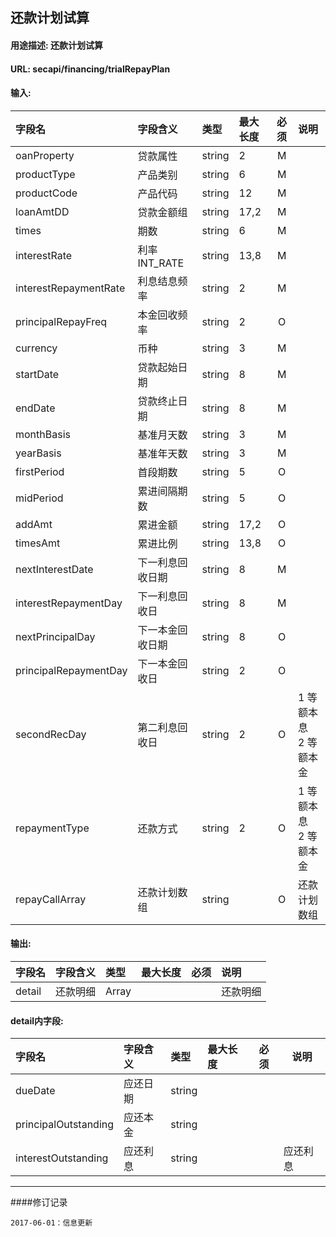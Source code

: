 ## 还款计划试算
#### 用途描述: 还款计划试算
#### URL:  secapi/financing/trialRepayPlan

#### 输入:
| 字段名                   | 字段含义        | 类型     | 最大长度 |  必须  | 说明                |
| :-------------------- | :---------- | :----- | :--- | :--: | :---------------- |
| oanProperty           | 贷款属性        | string | 2    |  M   |                   |
| productType           | 产品类别        | string | 6    |  M   |                   |
| productCode           | 产品代码        | string | 12   |  M   |                   |
| loanAmtDD             | 贷款金额组       | string | 17,2 |  M   |                   |
| times                 | 期数          | string | 6    |  M   |                   |
| interestRate          | 利率 INT_RATE | string | 13,8 |  M   |                   |
| interestRepaymentRate | 利息结息频率      | string | 2    |  M   |                   |
| principalRepayFreq    | 本金回收频率      | string | 2    |  O   |                   |
| currency              | 币种          | string | 3    |  M   |                   |
| startDate             | 贷款起始日期      | string | 8    |  M   |                   |
| endDate               | 贷款终止日期      | string | 8    |  M   |                   |
| monthBasis            | 基准月天数       | string | 3    |  M   |                   |
| yearBasis             | 基准年天数       | string | 3    |  M   |                   |
| firstPeriod           | 首段期数        | string | 5    |  O   |                   |
| midPeriod             | 累进间隔期数      | string | 5    |  O   |                   |
| addAmt                | 累进金额        | string | 17,2 |  O   |                   |
| timesAmt              | 累进比例        | string | 13,8 |  O   |                   |
| nextInterestDate      | 下一利息回收日期    | string | 8    |  M   |                   |
| interestRepaymentDay  | 下一利息回收日     | string | 8    |  M   |                   |
| nextPrincipalDay      | 下一本金回收日期    | string | 8    |  O   |                   |
| principalRepaymentDay | 下一本金回收日     | string | 2    |  O   |                   |
| secondRecDay          | 第二利息回收日     | string | 2    |  O   | 1 等额本息 <br>2 等额本金 |
| repaymentType         | 还款方式        | string | 2    |  O   | 1 等额本息<br> 2 等额本金 |
| repayCallArray        | 还款计划数组      | string |      |  O   | 还款计划数组            |

#### 输出:
| 字段名    | 字段含义 | 类型    | 最大长度 | 必须   | 说明   |
| :----- | :--- | :---- | :--- | :--- | :--- |
| detail | 还款明细 | Array |      |      | 还款明细 |

#### detail内字段:
| 字段名                  | 字段含义 | 类型     | 最大长度 | 必须   | 说明   |
| :------------------- | :--- | :----- | :--- | ---- | ---- |
| dueDate              | 应还日期 | string |      |      |      |
| principalOutstanding | 应还本金 | string |      |      |      |
| interestOutstanding  | 应还利息 | string |      |      | 应还利息 |


----
####修订记录
```
2017-06-01：信息更新

```

